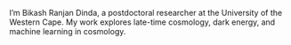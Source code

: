 I’m Bikash Ranjan Dinda, a postdoctoral researcher at the University of the Western Cape. My work explores late-time cosmology, dark energy, and machine learning in cosmology.
